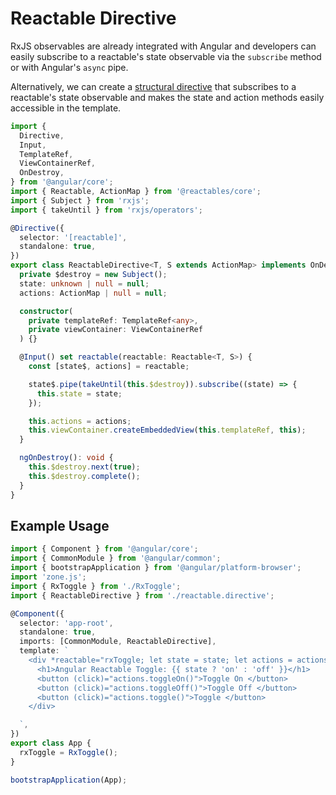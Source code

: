 # Reactable Directive

RxJS observables are already integrated with Angular and developers can easily subscribe to a reactable's state observable via the `subscribe` method or with Angular's `async` pipe.

Alternatively, we can create a [structural directive](https://angular.dev/guide/directives/structural-directives) that subscribes to a reactable's state observable and makes the state and action methods easily accessible in the template.

```typescript
import {
  Directive,
  Input,
  TemplateRef,
  ViewContainerRef,
  OnDestroy,
} from '@angular/core';
import { Reactable, ActionMap } from '@reactables/core';
import { Subject } from 'rxjs';
import { takeUntil } from 'rxjs/operators';

@Directive({
  selector: '[reactable]',
  standalone: true,
})
export class ReactableDirective<T, S extends ActionMap> implements OnDestroy {
  private $destroy = new Subject();
  state: unknown | null = null;
  actions: ActionMap | null = null;

  constructor(
    private templateRef: TemplateRef<any>,
    private viewContainer: ViewContainerRef
  ) {}

  @Input() set reactable(reactable: Reactable<T, S>) {
    const [state$, actions] = reactable;

    state$.pipe(takeUntil(this.$destroy)).subscribe((state) => {
      this.state = state;
    });

    this.actions = actions;
    this.viewContainer.createEmbeddedView(this.templateRef, this);
  }

  ngOnDestroy(): void {
    this.$destroy.next(true);
    this.$destroy.complete();
  }
}
```

## Example Usage

```typescript
import { Component } from '@angular/core';
import { CommonModule } from '@angular/common';
import { bootstrapApplication } from '@angular/platform-browser';
import 'zone.js';
import { RxToggle } from './RxToggle';
import { ReactableDirective } from './reactable.directive';

@Component({
  selector: 'app-root',
  standalone: true,
  imports: [CommonModule, ReactableDirective],
  template: `
    <div *reactable="rxToggle; let state = state; let actions = actions;">
      <h1>Angular Reactable Toggle: {{ state ? 'on' : 'off' }}</h1>
      <button (click)="actions.toggleOn()">Toggle On </button>
      <button (click)="actions.toggleOff()">Toggle Off </button>
      <button (click)="actions.toggle()">Toggle </button>
    </div>

  `,
})
export class App {
  rxToggle = RxToggle();
}

bootstrapApplication(App);

```
